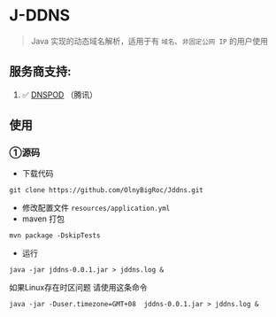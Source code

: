 # J-DDNS
> Java 实现的动态域名解析，适用于有 `域名`、`非固定公网 IP` 的用户使用

## 服务商支持:
  1. :white_check_mark: [DNSPOD](https://www.dnspod.cn/) （腾讯）

## 使用

### ①源码
- 下载代码
```
git clone https://github.com/OlnyBigRoc/Jddns.git
```
- 修改配置文件 `resources/application.yml`
- maven 打包
```
mvn package -DskipTests
```
- 运行

```shell script
java -jar jddns-0.0.1.jar > jddns.log &
```
如果Linux存在时区问题 请使用这条命令
```shell script
java -jar -Duser.timezone=GMT+08  jddns-0.0.1.jar > jddns.log &
```